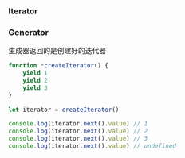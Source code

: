 
### Iterator 




### Generator

生成器返回的是创建好的迭代器

```js
function *createIterator() {
    yield 1
    yield 2
    yield 3
}

let iterator = createIterator()

console.log(iterator.next().value) // 1
console.log(iterator.next().value) // 2
console.log(iterator.next().value) // 3
console.log(iterator.next().value) // undefined
```

